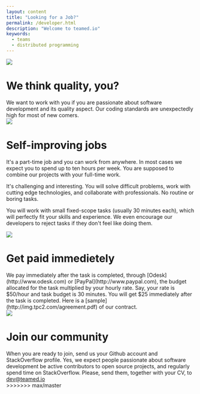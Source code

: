 ```yaml
---
layout: content
title: "Looking for a Job?"
permalink: /developer.html
description: "Welcome to teamed.io"
keywords:
  - teams
  - distributed programming
---
```


<div class="paragraph">
    <div class="left">
        <img src="http://img.teamed.io/image.png">
    </div>
    <div class="right">
        <h1>We think quality, you?</h1>
        We want to work with you if you are passionate about software development
        and its quality aspect. Our coding standards are unexpectedly high
        for most of new comers.
    </div>
</div>
<div class="paragraph">
    <div class="left">
        <img src="http://img.teamed.io/image3.png">
    </div>
    <div class="right">
        <h1>Self-improving jobs</h1>
        It's a part-time job and you can work from
        anywhere. In most cases we expect you to spend up to ten hours per week. You are
        supposed to combine our projects with your full-time work.
        <p>
            It's challenging and interesting. You will
            solve difficult problems, work with cutting edge technologies, and collaborate
            with professionals. No routine or boring tasks.
        </p>
        <p>
            You will work with small fixed-scope tasks (usually
            30 minutes each), which will perfectly fit your skills and experience.
            We even encourage our developers to reject tasks if they
            don't feel like doing them.
        </p>
</div>
<div class="paragraph">
    <div class="left">
        <img src="http://img.teamed.io/image7.png">
    </div>
    <div class="right">
        <h1>Get paid immedietely</h1>
        We pay immediately after the task is completed,
        through [Odesk](http://www.odesk.com) or [PayPal](http://www.paypal.com),
        the budget allocated for the task multiplied by your hourly rate.
        Say, your rate is $50/hour and task budget is 30
        minutes. You will get $25 immediately after the task is completed.
        Here is a [sample](http://img.tpc2.com/agreement.pdf) of our contract.
    </div>
</div>
<div class="paragraph">
    <div class="left">
        <img src="http://img.teamed.io/image4.png">
    </div>
    <div class="right">
        <h1>Join our community</h1>
        When you are ready to join, send us your Github account and StackOverflow
        profile. Yes, we expect people passionate about software development be
        active contributors to open source projects, and regularly spend time
        on StackOverflow. Please, send them, together with your CV, to
        <a href="mailto:dev@teamed.io">dev@teamed.io</a>
    </div>
</div>
>>>>>>> max/master
